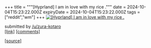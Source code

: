+++
title = """[Hyprland] l am in love with my rice ."""
date = 2024-10-04T15:23:22.000Z
expiryDate = 2024-10-04T15:23:22.000Z
tags = ["reddit","wm"]
+++
[![[Hyprland] l am in love with my rice . ](https://preview.redd.it/4vstf1owbrsd1.png?width=640&crop=smart&auto=webp&s=82770914966ee79430a3d7cdddba85265ca21a6a "[Hyprland] l am in love with my rice . ")](https://www.reddit.com/r/unixporn/comments/1fw1sv0/hyprland_l_am_in_love_with_my_rice/)

submitted by [/u/zura-kotaro](https://www.reddit.com/user/zura-kotaro)  
[\[link\]](https://i.redd.it/4vstf1owbrsd1.png) [\[comments\]](https://www.reddit.com/r/unixporn/comments/1fw1sv0/hyprland_l_am_in_love_with_my_rice/)

[[source]](https://www.reddit.com/r/unixporn/comments/1fw1sv0/hyprland_l_am_in_love_with_my_rice/)
